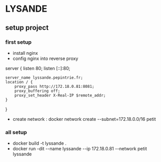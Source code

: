 # LYSANDE

## setup project


### first setup 
- install nginx
- config nginx into reverse proxy

server {
    listen 80;
    listen [::]:80;
    

    server_name lyssande.pepintrie.fr;
    location / {
        proxy_pass http://172.18.0.81:8081;
        proxy_buffering off;
        proxy_set_header X-Real-IP $remote_addr;
    }
}

- create network : docker network create --subnet=172.18.0.0/16 petit

### all setup
- docker build -t lyssande .
- docker run -dit --name lyssande --ip 172.18.0.81 --network petit lyssande
